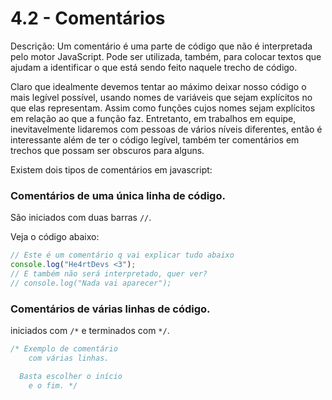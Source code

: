 # 4.2 - Comentários

Descrição: Um comentário é uma parte de código que não é interpretada pelo motor JavaScript. Pode ser utilizada, também, para colocar textos que ajudam a identificar o que está sendo feito naquele trecho de código.

Claro que idealmente devemos tentar ao máximo deixar nosso código o mais legível possível, usando nomes de variáveis que sejam explícitos no que elas representam. Assim como funções cujos nomes sejam explícitos em relação ao que a função faz.
Entretanto, em trabalhos em equipe, inevitavelmente lidaremos com pessoas de vários níveis diferentes, então é interessante além de ter o código legível, também ter comentários em trechos que possam ser obscuros para alguns.

Existem dois tipos de comentários em javascript:

### Comentários de uma única linha de código.

São iniciados com duas barras `//`.

Veja o código abaixo:

```js
// Este é um comentário q vai explicar tudo abaixo
console.log("He4rtDevs <3");
// E também não será interpretado, quer ver?
// console.log("Nada vai aparecer");
```

### Comentários de várias linhas de código.
iniciados com `/*` e terminados com `*/`.

```javascript
/* Exemplo de comentário
    com várias linhas.

  Basta escolher o início
    e o fim. */
```
